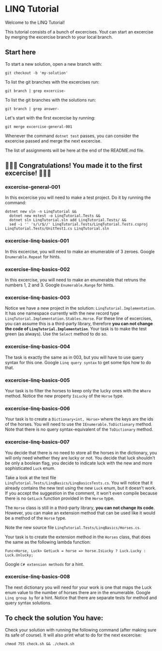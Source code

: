# LINQ Tutorial

Welcome to the LINQ Tutorial!

This tutorial consists of a bunch of excercises. Yout can start an excercise by merging the excercise branch to your local branch.

## Start here
To start a new solution, open a new branch with:
```
git checkout -b 'my-solution'
```
To list the git branches with the excercises run:
```
git branch | grep excercise-
```
To list the git branches with the solutions run:
```
git branch | grep answer-
```
Let's start with the first excercise by running:
```
git merge excercise-general-001
```
Whenever the command `dotnet test` passes, you can consider the excercise passed and merge the next excercise.

The list of assignments will be here at the end of the README.md file.

## 🎉🎉🎉 Congratulations! You made it to the first excercise! 🎉🎉🎉

### excercise-general-001
In this excercise you will need to make a test project. Do it by running the command:
```
dotnet new sln -n LinqTutorial &&
  dotnet new mstest -o LinqTutorial.Tests &&
  dotnet sln LinqTutorial.sln add LinqTutorial.Tests/ &&
  sed -i '' 's/\r$//' LinqTutorial.Tests/LinqTutorial.Tests.csproj LinqTutorial.Tests/UnitTest1.cs LinqTutorial.sln
```

### excercise-linq-basics-001
In this excercise, you will need to make an enumerable of 3 zeroes. Google `Enumerable.Repeat` for hints.

### excercise-linq-basics-002
In this excercise, you will need to make an enumerable that retruns the numbers 1, 2 and 3. Google `Enumerable.Range` for hints.

### excercise-linq-basics-003
Notice we have a new project in the solution: `LinqTutorial.Implementation`. It has one namespace currently with the new record type `LinqTutorial.Implementation.Stables.Horse`. For these line of excercises, you can assume this is a third-party library, therefore **you can not change the code of `LinqTutorial.Implementation`**. Your task is to make the test green (as always). Use the `Select` method to do so.

### excercise-linq-basics-004
The task is exactly the same as in 003, but you will have to use query syntax for this one. Google `Linq query syntax` to get some tips how to do that.

### excercise-linq-basics-005
Your task is to filter the horses to keep only the lucky ones with the `Where` method. Notice the new property `IsLucky` of the `Horse` type.

### excercise-linq-basics-006
Your task is to create a `Dictionary<int, Horse>` where the keys are the ids of the horses. You will need to use the `IEnumerable.ToDictionary` method. Note that there is no query syntax-equivalent of the `ToDictionary` method.

### excercise-linq-basics-007
You decide that there is no need to store all the horses in the dictionary, you will only need whether they are lucky or not. You decide that luck shouldn't be only a boolean flag, you decide to indicate luck with the new and more sophisticated `Luck` enum.

Take a look at the test file `LinqTutorial.Tests/LinqBasics/LinqBasicsTests.cs`. You will notice that it already contains the new test using the new `Luck` enum, but it doesn't work. If you accept the suggestion in the comment, it won't even compile because there is no `GetLuck` function provided in the `Horse` type.

The `Horse` class is still in a third-party library, **you can not change its code**. However, you can make an extension method that can be used like it would be a method of the `Horse` type.

Note the new source file `LinqTutorial.Tests/LinqBasics/Horses.cs`.

Your task is to create the extension method in the `Horses` class, that does the same as the following lambda function:
```
Func<Horse, Luck> GetLuck = horse => horse.IsLucky ? Luck.Lucky : Luck.Unlucky;
```
Google `C# extension methods` for a hint.

### excercise-linq-basics-008
The next dictionary you will need for your work is one that maps the Luck enum value to the number of horses there are in the enumerable. Google `Linq group by` for a hint. Notice that there are separate tests for method and query syntax solutions.


## To check the solution You have:
Check your solution with running the following command (after making sure its safe of course). It will also print what to do for the next excercise:
```
chmod 755 check.sh && ./check.sh
```

